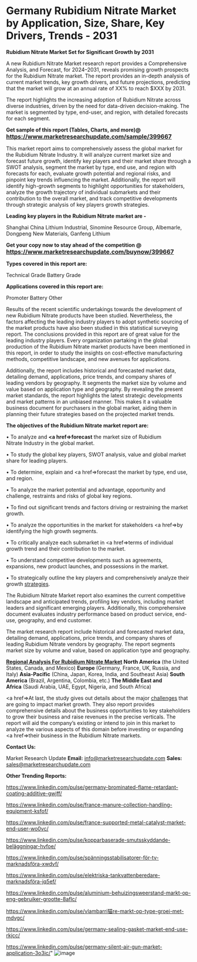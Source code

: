 # Germany Rubidium Nitrate Market by Application, Size, Share, Key Drivers, Trends - 2031

<strong>Rubidium Nitrate Market Set for Significant Growth by 2031</strong>

A new Rubidium Nitrate Market research report provides a Comprehensive Analysis, and Forecast, for 2024–2031, reveals promising growth prospects for the Rubidium Nitrate market. The report provides an in-depth analysis of current market trends, key growth drivers, and future projections, predicting that the market will grow at an annual rate of XX% to reach $XXX by 2031.

The report highlights the increasing adoption of Rubidium Nitrate across diverse industries, driven by the need for data-driven decision-making. The market is segmented by type, end-user, and region, with detailed forecasts for each segment.

<strong>Get sample of this report (Tables, Charts, and more)@ <a href=https://www.marketresearchupdate.com/sample/399667><font size=3 color=#0000ff>https://www.marketresearchupdate.com/sample/399667</font></a></strong>

This market report aims to comprehensively assess the global market for the Rubidium Nitrate Industry. It will analyze current market size and forecast future growth, identify key players and their market share through a SWOT analysis, segment the market by type, end use, and region with forecasts for each, evaluate growth potential and regional risks, and pinpoint key trends influencing the market. Additionally, the report will identify high-growth segments to highlight opportunities for stakeholders, analyze the growth trajectory of individual submarkets and their contribution to the overall market, and track competitive developments through strategic analysis of key players growth strategies.

<strong>Leading key players in the Rubidium Nitrate market are -</strong>

Shanghai China Lithium Industrial, Sinomine Resource Group, Albemarle, Dongpeng New Materials, Ganfeng Lithium

<strong>Get your copy now to stay ahead of the competition @ <a href=https://www.marketresearchupdate.com/buynow/399667><font size=3 color=#0000ff>https://www.marketresearchupdate.com/buynow/399667</font></a></strong>

<strong>Types covered in this report are:</strong>

Technical Grade
Battery Grade

<strong>Applications covered in this report are:</strong>

Promoter
Battery
Other

Results of the recent scientific undertakings towards the development of new Rubidium Nitrate products have been studied. Nevertheless, the factors affecting the leading industry players to adopt synthetic sourcing of the market products have also been studied in this statistical surveying report. The conclusions provided in this report are of great value for the leading industry players. Every organization partaking in the global production of the Rubidium Nitrate market products have been mentioned in this report, in order to study the insights on cost-effective manufacturing methods, competitive landscape, and new avenues for applications.

Additionally, the report includes historical and forecasted market data, detailing demand, applications, price trends, and company shares of leading vendors by geography. It segments the market size by volume and value based on application type and geography. By revealing the present market standards, the report highlights the latest strategic developments and market patterns in an unbiased manner. This makes it a valuable business document for purchasers in the global market, aiding them in planning their future strategies based on the projected market trends.

<strong>The objectives of the Rubidium Nitrate market report are:</strong>

• To analyze and <strong><a href=><strong>forecast</strong></a></strong> the market size of Rubidium Nitrate Industry in the global market.

• To study the global key players, SWOT analysis, value and global market share for leading players.

• To determine, explain and <a href=>forecast</a> the market by type, end use, and region.

• To analyze the market potential and advantage, opportunity and challenge, restraints and risks of global key regions.

• To find out significant trends and factors driving or restraining the market growth.

• To analyze the opportunities in the market for stakeholders <a href=>by</a> identifying the high growth segments.

• To critically analyze each submarket in <a href=>terms</a> of individual growth trend and their contribution to the market.

• To understand competitive developments such as agreements, expansions, new product launches, and possessions in the market.

• To strategically outline the key players and comprehensively analyze their growth <a href=ASDF881288>strategies</a>.

The Rubidium Nitrate Market report also examines the current competitive landscape and anticipated trends, profiling key vendors, including market leaders and significant emerging players. Additionally, this comprehensive document evaluates industry performance based on product service, end-use, geography, and end customer.

The market research report include historical and forecasted market data, detailing demand, applications, price trends, and company shares of leading Rubidium Nitrate vendors by geography. The report segments market size by volume and value, based on application type and geography.

<strong><u><b>Regional Analysis For Rubidium Nitrate Market</b></u></strong>
<strong><b>North America</b></strong> (the United States, Canada, and Mexico)
<strong><b>Europe </b></strong>(Germany, France, UK, Russia, and Italy)
<strong><b>Asia-Pacific</b></strong> (China, Japan, Korea, India, and Southeast Asia)
<strong><b>South America</b></strong> (Brazil, Argentina, Colombia, etc.)
<strong><b>The Middle East and Africa</b></strong> (Saudi Arabia, UAE, Egypt, Nigeria, and South Africa)

<a href=>At last,</a> the study gives out details about the major <a href=ASDF991299>challenges</a> that are going to impact market growth. They also report provides comprehensive details about the business opportunities to key stakeholders to grow their business and raise revenues in the precise verticals. The report will aid the company’s existing or intend to join in this market to analyze the various aspects of this domain before investing or expanding <a href=>their</a> business in the Rubidium Nitrate markets.

<strong>Contact Us:</strong>

Market Research Update
<strong>Email:</strong> info@marketresearchupdate.com
<strong>Sales:</strong> sales@marketresearchupdate.com

<strong>Other Trending Reports:</strong>

<a href=https://www.linkedin.com/pulse/germany-brominated-flame-retardant-coating-additive-gwjff/>https://www.linkedin.com/pulse/germany-brominated-flame-retardant-coating-additive-gwjff/</a>

<a href=https://www.linkedin.com/pulse/france-manure-collection-handling-equipment-ksfof/>https://www.linkedin.com/pulse/france-manure-collection-handling-equipment-ksfof/</a>

<a href=https://www.linkedin.com/pulse/france-supported-metal-catalyst-market-end-user-wo0vc/>https://www.linkedin.com/pulse/france-supported-metal-catalyst-market-end-user-wo0vc/</a>

<a href=https://www.linkedin.com/pulse/kopparbaserade-smutsskyddande-beläggningar-hvfoe/>https://www.linkedin.com/pulse/kopparbaserade-smutsskyddande-beläggningar-hvfoe/</a>

<a href=https://www.linkedin.com/pulse/spänningsstabilisatorer-för-tv-marknadsföra-xwdvf/>https://www.linkedin.com/pulse/spänningsstabilisatorer-för-tv-marknadsföra-xwdvf/</a>

<a href=https://www.linkedin.com/pulse/elektriska-tankvattenberedare-marknadsföra-jq5ef/>https://www.linkedin.com/pulse/elektriska-tankvattenberedare-marknadsföra-jq5ef/</a>

<a href=https://www.linkedin.com/pulse/aluminium-behuizingsweerstand-markt-op-eng-gebruiker-grootte-8aflc/>https://www.linkedin.com/pulse/aluminium-behuizingsweerstand-markt-op-eng-gebruiker-grootte-8aflc/</a>

<a href=https://www.linkedin.com/pulse/vlambarri猫re-markt-op-type-groei-met-mdvgc/>https://www.linkedin.com/pulse/vlambarri猫re-markt-op-type-groei-met-mdvgc/</a>

<a href=https://www.linkedin.com/pulse/germany-sealing-gasket-market-end-use-rkjcc/>https://www.linkedin.com/pulse/germany-sealing-gasket-market-end-use-rkjcc/</a>

<a href=https://www.linkedin.com/pulse/germany-silent-air-gun-market-application-3o3ic/>https://www.linkedin.com/pulse/germany-silent-air-gun-market-application-3o3ic/</a>"
![image](https://github.com/user-attachments/assets/4d32b60a-cfab-4a09-b93c-294d89314b3c)
